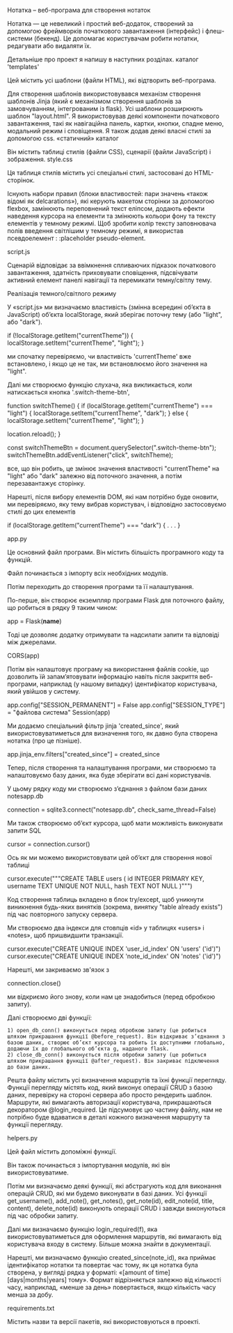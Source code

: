 Нотатка – веб-програма для створення нотаток

Нотатка — це невеликий і простий веб-додаток, створений за допомогою фреймворків початкового завантаження (інтерфейс) і флеш-системи (бекенд). Це допомагає користувачам робити нотатки, редагувати або видаляти їх.

Детальніше про проект я напишу в наступних розділах.
каталог 'templates'

Цей містить усі шаблони (файли HTML), які відтворить веб-програма.

Для створення шаблонів використовувався механізм створення шаблонів Jinja (який є механізмом створення шаблонів за замовчуванням, інтегрованим із flask). Усі шаблони розширюють шаблон "layout.html". Я використовував деякі компоненти початкового завантаження, такі як навігаційна панель, картки, кнопки, спадне меню, модальний режим і сповіщення. Я також додав деякі власні стилі за допомогою css.
«статичний» каталог

Він містить таблиці стилів (файли CSS), сценарії (файли JavaScript) і зображення.
style.css

Ця таблиця стилів містить усі спеціальні стилі, застосовані до HTML-сторінок.

Існують набори правил (блоки властивостей: пари значень «також відомі як delcarations»), які керують макетом сторінки за допомогою flexbox, замінюють переповнений текст еліпсом, додають ефекти наведення курсора на елементи та змінюють кольори фону та тексту елементів у темному режимі. Щоб зробити колір тексту заповнювача полів введення світлішим у темному режимі, я використав псевдоелемент : :placeholder pseudo-element.


script.js

Сценарій відповідає за ввімкнення спливаючих підказок початкового завантаження, здатність приховувати сповіщення, підсвічувати активний елемент панелі навігації та перемикати темну/світлу тему.

Реалізація темного/світлого режиму

У «script.js» ми визначаємо властивість (змінна всередині об’єкта в JavaScript) об’єкта localStorage, який зберігає поточну тему (або "light", або "dark").

if (!localStorage.getItem("currentTheme")) {
  localStorage.setItem("currentTheme", "light");
}

ми спочатку перевіряємо, чи властивість 'currentTheme' вже встановлено, і якщо це не так, ми встановлюємо його значення на "light".

Далі ми створюємо функцію слухача, яка викликається, коли натискається кнопка '.switch-theme-btn',

function switchTheme() {
  if (localStorage.getItem("currentTheme") === "light") {
    localStorage.setItem("currentTheme", "dark");
  } else {
    localStorage.setItem("currentTheme", "light");
  }

  location.reload();
}

const switchThemeBtn = document.querySelector(".switch-theme-btn");
switchThemeBtn.addEventListener("click", switchTheme);

все, що він робить, це змінює значення властивості "currentTheme" на "light" або "dark" залежно від поточного значення, а потім перезавантажує сторінку.

Нарешті, після вибору елементів DOM, які нам потрібно буде оновити, ми перевіряємо, яку тему вибрав користувач, і відповідно застосовуємо стилі до цих елементів

if (localStorage.getItem("currentTheme") === "dark") {
.
.
.
}


app.py

Це основний файл програми. Він містить більшість програмного коду та функцій.

Файл починається з імпорту всіх необхідних модулів.

Потім переходить до створення програми та її налаштування.

По-перше, він створює екземпляр програми Flask для поточного файлу, що робиться в рядку 9 таким чином:

app = Flask(__name__)

Тоді це дозволяє додатку отримувати та надсилати запити та відповіді між джерелами.

CORS(app)

Потім він налаштовує програму на використання файлів cookie, що дозволить їй запам’ятовувати інформацію навіть після закриття веб-програми, наприклад (у нашому випадку) ідентифікатор користувача, який увійшов у систему.

app.config["SESSION_PERMANENT"] = False
app.config["SESSION_TYPE"] = "файлова система"
Session(app)

Ми додаємо спеціальний фільтр jinja 'created_since', який використовуватиметься для визначення того, як давно була створена нотатка (про це пізніше).

app.jinja_env.filters["created_since"] = created_since

Тепер, після створення та налаштування програми, ми створюємо та налаштовуємо базу даних, яка буде зберігати всі дані користувачів.

У цьому рядку коду ми створюємо з’єднання з файлом бази даних notesapp.db

connection = sqlite3.connect("notesapp.db", check_same_thread=False)

Ми також створюємо об’єкт курсора, щоб мати можливість виконувати запити SQL

cursor = connection.cursor()

Ось як ми можемо використовувати цей об’єкт для створення нової таблиці

cursor.execute("""CREATE TABLE users (
            id INTEGER PRIMARY KEY,
            username TEXT UNIQUE NOT NULL,
            hash TEXT NOT NULL
        )""")

Код створення таблиць вкладено в блок try/except, щоб уникнути виникнення будь-яких винятків (зокрема, винятку "table already exists") під час повторного запуску сервера.

Ми створюємо два індекси для стовпців «id» у таблицях «users» і «notes», щоб пришвидшити транзакції.

cursor.execute("CREATE UNIQUE INDEX 'user_id_index' ON 'users' ('id')")
cursor.execute("CREATE UNIQUE INDEX 'note_id_index' ON 'notes' ('id')")

Нарешті, ми закриваємо зв'язок з

connection.close()

ми відкриємо його знову, коли нам це знадобиться (перед обробкою запиту).

Далі створюємо дві функції:

    1) open_db_conn() виконується перед обробкою запиту (це робиться шляхом прикрашання функції @before_request). Він відкриває з’єднання з базою даних, створює об’єкт курсора та робить їх доступними глобально, додаючи їх до глобального об’єкта g, наданого flask.
    2) close_db_conn() виконується після обробки запиту (це робиться шляхом прикрашання функції @after_request). Він закриває підключення до бази даних.

Решта файлу містить усі визначення маршрутів та їхні функції перегляду. Функції перегляду містять код, який виконує операції CRUD з базою даних, перевірку на стороні сервера або просто рендерить шаблон. Маршрути, які вимагають авторизації користувача, прикрашаються декоратором @login_required. Це підсумовує цю частину файлу, нам не потрібно буде вдаватися в деталі кожного визначення маршруту та функції перегляду.


helpers.py

Цей файл містить допоміжні функції.

Він також починається з імпортування модулів, які він використовуватиме.

Потім ми визначаємо деякі функції, які абстрагують код для виконання операцій CRUD, які ми будемо виконувати в базі даних. Усі функції get_username(), add_note(), get_notes(), get_note(id), edit_note(id, title, content), delete_note(id) виконують операції CRUD і завжди виконуються під час обробки запиту.

Далі ми визначаємо функцію login_required(f), яка використовуватиметься для оформлення маршрутів, які вимагають від користувача входу в систему. Більше можна знайти в документації.

Нарешті, ми визначаємо функцію created_since(note_id), яка приймає ідентифікатор нотатки та повертає час тому, як ця нотатка була створена, у вигляді рядка у форматі: «[amount of time] [days|months|years] тому». Формат відрізняється залежно від кількості часу, наприклад, «менше за день» повертається, якщо кількість часу менша за добу.


requirements.txt

Містить назви та версії пакетів, які використовуються в проекті.
